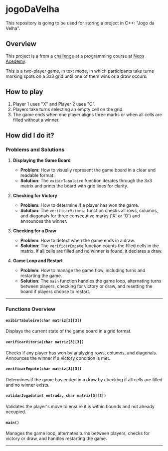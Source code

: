 # jogoDaVelha
This repository is going to be used for storing a project in C++: "Jogo da Velha".

## Overview
This project is a from a [challenge](https://neps.academy) at a programming course at [Neps Acedemy](https://www.google.com/url?sa=t&rct=j&q=&esrc=s&source=web&cd=&cad=rja&uact=8&ved=2ahUKEwiGh5un-5GNAxU5r5UCHROSGlAQFnoECAsQAQ&url=https%3A%2F%2Fneps.academy%2F&usg=AOvVaw1Y8_54ePaMTMekuMc04CMs&opi=89978449). 

This is a two-player game, in text mode, in which participants take turns marking spots on a 3x3 grid until one of them wins or a draw occurs.

## How to play
1. Player 1 uses "X" and Player 2 uses "O".
2. Players take turns selecting an empty cell on the grid.
3. The game ends when one player aligns three marks or when all cells are filled without a winner.

## How did I do it?


### Problems and Solutions

1. **Displaying the Game Board**  
   - **Problem**: How to visually represent the game board in a clear and readable format.  
   - **Solution**: The `exibirTabuleiro` function iterates through the 3x3 matrix and prints the board with grid lines for clarity.

2. **Checking for Victory**  
   - **Problem**: How to determine if a player has won the game.  
   - **Solution**: The `verificarVitoria` function checks all rows, columns, and diagonals for three consecutive marks ('X' or 'O') and announces the winner.

3. **Checking for a Draw**  
   - **Problem**: How to detect when the game ends in a draw.  
   - **Solution**: The `verificarEmpate` function counts the filled cells in the matrix. If all cells are filled and no winner is found, it declares a draw.


5. **Game Loop and Restart**  
   - **Problem**: How to manage the game flow, including turns and restarting the game.  
   - **Solution**: The `main` function handles the game loop, alternating turns between players, checking for victory or draw, and resetting the board if players choose to restart.

---

### Functions Overview

#### `exibirTabuleiro(char matriz[3][3])`
Displays the current state of the game board in a grid format.

#### `verificarVitoria(char matriz[3][3])`
Checks if any player has won by analyzing rows, columns, and diagonals. Announces the winner if a victory condition is met.

#### `verificarEmpate(char matriz[3][3])`
Determines if the game has ended in a draw by checking if all cells are filled and no winner exists.

#### `validarJogada(int entrada, char matriz[3][3])`
Validates the player's move to ensure it is within bounds and not already occupied.

#### `main()`
Manages the game loop, alternates turns between players, checks for victory or draw, and handles restarting the game.

---
